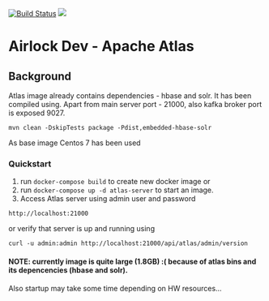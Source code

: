 [![Build Status](https://travis-ci.org/ing-bank/airlock-dev-apache-atlas.svg?branch=master)](https://travis-ci.org/ing-bank/airlock-dev-apache-atlas)
[![](https://images.microbadger.com/badges/image/nielsdenissen/airlock-dev-apache-atlas:latest.svg)](https://microbadger.com/images/nielsdenissen/airlock-dev-apache-atlas:latest)


# Airlock Dev - Apache Atlas

## Background

Atlas image already contains dependencies - hbase and solr.
It has been compiled using. Apart from main server port - 21000, also 
kafka broker port is exposed 9027.

```
mvn clean -DskipTests package -Pdist,embedded-hbase-solr
```

As base image Centos 7 has been used

### Quickstart

1. run `docker-compose build` to create new docker image or
2. run `docker-compose up -d atlas-server` to start an image.
3. Access Atlas server using admin user and password
```
http://localhost:21000
```

or verify that server is up and running using
```
curl -u admin:admin http://localhost:21000/api/atlas/admin/version
```

#### NOTE: currently image is quite large (1.8GB) :( because of atlas bins and its depencencies (hbase and solr).
Also startup may take some time depending on HW resources...
